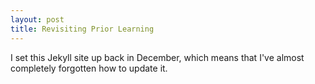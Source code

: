 ```yaml
---
layout: post
title: Revisiting Prior Learning	
---
```


I set this Jekyll site up back in December, which means that I've almost completely forgotten how to update it.
